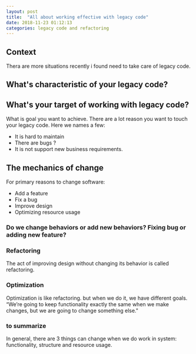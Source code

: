 ```yaml
---
layout: post
title:  "All about working effective with legacy code"
date: 2018-11-23 01:12:13
categories: legacy code and refactoring
---
```

## Context
Thera are more situations recently i found need to take care of legacy code. 

## What's characteristic of your legacy code?

## What's your target of working with legacy code?
What is goal you want to achieve. There are a lot reason you want to touch your legacy code. Here we names a few:
* It is hard to maintain
* There are bugs ?
* It is not support new business requirements.

## The mechanics of change
For primary reasons to change software:
* Add a feature
* Fix a bug
* Improve design
* Optimizing resource usage

### Do we change behaviors or add new behaviors? Fixing bug or adding new feature?

### Refactoring
The act of improving design without changing its behavior is called refactoring. 

### Optimization
Optimization is like refactoring. but when we do it, we have different goals.
“We’re going to keep functionality exactly the same when we make changes, but we are going to change something else."

### to summarize
In general, there are 3 things can change when we do work in system: functionality, structure and resource usage.


